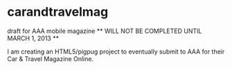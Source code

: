 carandtravelmag
===============

draft for AAA mobile magazine ** WILL NOT BE COMPLETED UNTIL MARCH 1, 2013 **

I am creating an HTML5/pigpug project to eventually submit to AAA for their Car & Travel Magazine Online. 
